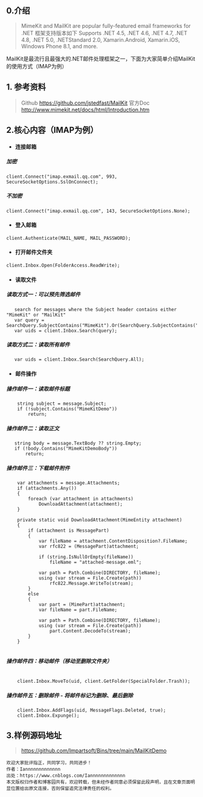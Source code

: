 ## 0.介绍
> MimeKit and MailKit are popular fully-featured email frameworks for .NET
框架支持版本如下
> Supports .NET 4.5, .NET 4.6, .NET 4.7, .NET 4.8, .NET 5.0, .NETStandard 2.0, Xamarin.Android, Xamarin.iOS, Windows Phone 8.1, and more.

MailKit是最流行且最强大的.NET邮件处理框架之一，下面为大家简单介绍MailKit的使用方式（IMAP为例）

## 1. 参考资料
> Github https://github.com/jstedfast/MailKit
> 官方Doc http://www.mimekit.net/docs/html/Introduction.htm

## 2.核心内容（IMAP为例）
- #### 连接邮箱

##### 加密 
```
client.Connect("imap.exmail.qq.com", 993, SecureSocketOptions.SslOnConnect);
```
##### 不加密
```
client.Connect("imap.exmail.qq.com", 143, SecureSocketOptions.None);
```

- #### 登入邮箱
``` 
client.Authenticate(MAIL_NAME, MAIL_PASSWORD);
```

- #### 打开邮件文件夹 
```
client.Inbox.Open(FolderAccess.ReadWrite);
```

- #### 读取文件

##### 读取方式一：可以预先筛选邮件 
```
   search for messages where the Subject header contains either "MimeKit" or "MailKit"
   var query = SearchQuery.SubjectContains("MimeKit").Or(SearchQuery.SubjectContains("MailKit"));
   var uids = client.Inbox.Search(query);
```
##### 读取方式二：读取所有邮件 
```
   var uids = client.Inbox.Search(SearchQuery.All); 
```

- #### 邮件操作

##### 操作邮件一：读取邮件标题 
```
    string subject = message.Subject;
    if (!subject.Contains("MimeKitDemo"))
        return;
```

##### 操作邮件二：读取正文 
 ```
    string body = message.TextBody ?? string.Empty;
    if (!body.Contains("MimeKitDemoBody"))
        return;
```
##### 操作邮件三：下载邮件附件 
```
    var attachments = message.Attachments;
    if (attachments.Any())
    {
        foreach (var attachment in attachments)
            DownloadAttachment(attachment);
    }

    private static void DownloadAttachment(MimeEntity attachment)
    {
        if (attachment is MessagePart)
        {
            var fileName = attachment.ContentDisposition?.FileName;
            var rfc822 = (MessagePart)attachment;

            if (string.IsNullOrEmpty(fileName))
                fileName = "attached-message.eml";

            var path = Path.Combine(DIRECTORY, fileName);
            using (var stream = File.Create(path))
                rfc822.Message.WriteTo(stream);
        }
        else
        {
            var part = (MimePart)attachment;
            var fileName = part.FileName;

            var path = Path.Combine(DIRECTORY, fileName);
            using (var stream = File.Create(path))
                part.Content.DecodeTo(stream);
        }
    }
    
```
##### 操作邮件四：移动邮件（移动至删除文件夹） 
```
 
    client.Inbox.MoveTo(uid, client.GetFolder(SpecialFolder.Trash));

```

##### 操作邮件五：删除邮件 - 将邮件标记为删除、最后删除 

```
    client.Inbox.AddFlags(uid, MessageFlags.Deleted, true);
    client.Inbox.Expunge();

```
 

## 3.样例源码地址

 > https://github.com/Impartsoft/Bins/tree/main/MailKitDemo


```
欢迎大家批评指正，共同学习，共同进步！
作者：Iannnnnnnnnnnnn
出处：https://www.cnblogs.com/Iannnnnnnnnnnnn
本文版权归作者和博客园共有，欢迎转载，但未经作者同意必须保留此段声明，且在文章页面明显位置给出原文连接，否则保留追究法律责任的权利。
```
